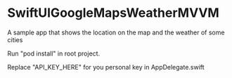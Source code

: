 # SwiftUIGoogleMapsWeatherMVVM

A sample app that shows the location on the map and the weather of some cities

Run "pod install" in root project.
 
Replace "API_KEY_HERE" for you personal key in AppDelegate.swift
